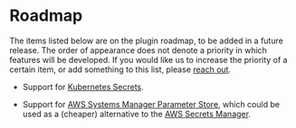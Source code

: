 # Roadmap

The items listed below are on the plugin roadmap, to be added in a future release.
The order of appearance does not denote a priority in which features will be developed.
If you would like us to increase the priority of a certain item, or add something to this list, please [reach out](../common/support.md).

- Support for [Kubernetes Secrets](https://kubernetes.io/docs/concepts/configuration/secret).

- Support for [AWS Systems Manager Parameter Store](https://docs.aws.amazon.com/systems-manager/latest/userguide/systems-manager-parameter-store.html),
which could be used as a (cheaper) alternative to the [AWS Secrets Manager](https://aws.amazon.com/secrets-manager).
